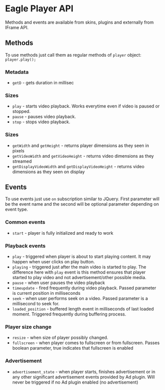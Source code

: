 # Eagle Player API

Methods and events are available from skins, plugins and externally from IFrame API. 

## Methods

To use methods just call them as regular methods of `player` object: `player.play();`

### Metadata

* `getD` - gets duration in millisec

### Sizes

* `play` - starts video playback. Works everytime even if video is paused or stopped.
* `pause` - pauses video playback.
* `stop` - stops video playback.

### Sizes

* `getWidth` and `getHeight` - returns player dimensions as they seen in pixels
* `getVideoWidth` and `getVideoHeight` - returns video dimensions as they streamed
* `getDisplayVideoWidth` and `getDisplayVideoHeight` - returns video dimensions as they seen on display

## Events

To use events just use `on` subscription similar to JQuery. First parameter will be the event name and the second will be optional parameter depending on event type.

### Common events

* `start` - player is fully initialized and ready to work

### Playback events

* `play` - triggered when player is about to start playing content. It may happen when user clicks on play button.
* `playing` - triggered just after the main video is started to play. The difference here with `play` event is this method ensures that player started to play video and not advertisement/other possible media.
* `pause` - when user pauses the video playback
* `timeupdate` - fired frequently during video playback. Passed parameter is current position in milliseconds
* `seek` - when user performs seek on a video. Passed parameter is a millisecond to seek for.
* `loaded_position` - buffered length event in milliseconds of last loaded moment. Triggered frequently during buffering process.

### Player size change

* `resize` - when size of player possibly changed.
* `fullscreen` - when player comes to fullscreen or from fullscreen. Passes boolean parameter, true indicates that fullscreen is enabled
 
### Advertisement

* `advertisement_state` - when player starts, finishes advertisement or in any other significant advertisement events provided by Ad plugin. Will never be triggered if no Ad plugin enabled (no advertisement)

